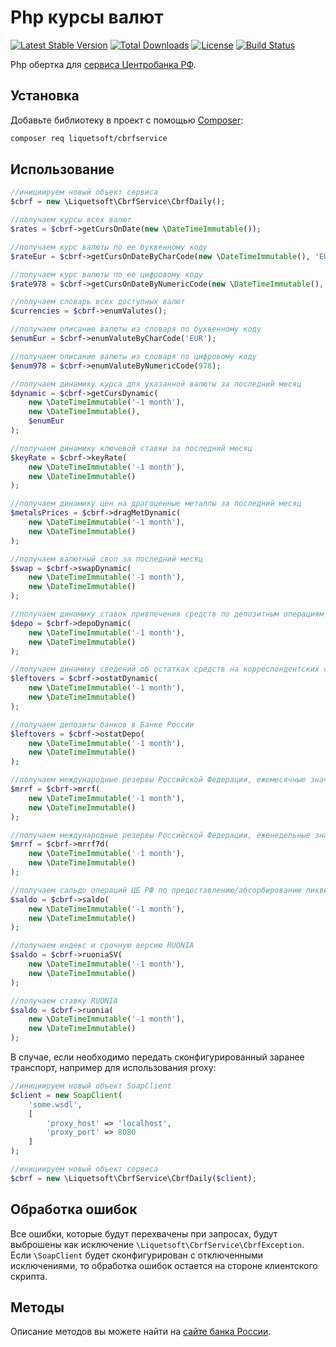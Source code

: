 Php курсы валют
===============

[![Latest Stable Version](https://poser.pugx.org/liquetsoft/cbrfservice/v/stable.png)](https://packagist.org/packages/liquetsoft/cbrfservice)
[![Total Downloads](https://poser.pugx.org/liquetsoft/cbrfservice/downloads.png)](https://packagist.org/packages/liquetsoft/cbrfservice)
[![License](https://poser.pugx.org/liquetsoft/cbrfservice/license.svg)](https://packagist.org/packages/liquetsoft/cbrfservice)
[![Build Status](https://github.com/liquetsoft/cbrfservice/workflows/cbrf_service/badge.svg)](https://github.com/liquetsoft/cbrfservice/actions?query=workflow%3A%22cbrf_service%22)

Php обертка для [сервиса Центробанка РФ](https://www.cbr.ru/development/DWS/).



Установка
---------

Добавьте библиотеку в проект с помощью [Composer](https://getcomposer.org/doc/00-intro.md):

```bash
composer req liquetsoft/cbrfservice
```



Использование
-------------

```php
//инициируем новый объект сервиса
$cbrf = new \Liquetsoft\CbrfService\CbrfDaily();
```

```php
//получаем курсы всех валют
$rates = $cbrf->getCursOnDate(new \DateTimeImmutable());

//получаем курс валюты по ее буквенному коду
$rateEur = $cbrf->getCursOnDateByCharCode(new \DateTimeImmutable(), 'EUR');

//получаем курс валюты по ее цифровому коду
$rate978 = $cbrf->getCursOnDateByNumericCode(new \DateTimeImmutable(), 978);
```

```php
//получаем словарь всех доступных валют
$currencies = $cbrf->enumValutes();

//получаем описание валюты из словаря по буквенному коду
$enumEur = $cbrf->enumValuteByCharCode('EUR');

//получаем описание валюты из словаря по цифровому коду
$enum978 = $cbrf->enumValuteByNumericCode(978);

//получаем динамику курса для указанной валюты за последний месяц
$dynamic = $cbrf->getCursDynamic(
    new \DateTimeImmutable('-1 month'),
    new \DateTimeImmutable(),
    $enumEur
);
```

```php
//получаем динамику ключевой ставки за последний месяц
$keyRate = $cbrf->keyRate(
    new \DateTimeImmutable('-1 month'),
    new \DateTimeImmutable()
);
```

```php
//получаем динамику цен на драгоценные металлы за последний месяц
$metalsPrices = $cbrf->dragMetDynamic(
    new \DateTimeImmutable('-1 month'),
    new \DateTimeImmutable()
);
```

```php
//получаем валютный своп за последний месяц
$swap = $cbrf->swapDynamic(
    new \DateTimeImmutable('-1 month'),
    new \DateTimeImmutable()
);
```

```php
//получаем динамику ставок привлечения средств по депозитным операциям за последний месяц
$depo = $cbrf->depoDynamic(
    new \DateTimeImmutable('-1 month'),
    new \DateTimeImmutable()
);
```

```php
//получаем динамику сведений об остатках средств на корреспондентских счетах кредитных организаций
$leftovers = $cbrf->ostatDynamic(
    new \DateTimeImmutable('-1 month'),
    new \DateTimeImmutable()
);
```

```php
//получаем депозиты банков в Банке России
$leftovers = $cbrf->ostatDepo(
    new \DateTimeImmutable('-1 month'),
    new \DateTimeImmutable()
);
```

```php
//получаем международные резервы Российской Федерации, ежемесячные значения
$mrrf = $cbrf->mrrf(
    new \DateTimeImmutable('-1 month'),
    new \DateTimeImmutable()
);
```

```php
//получаем международные резервы Российской Федерации, еженедельные значения
$mrrf = $cbrf->mrrf7d(
    new \DateTimeImmutable('-1 month'),
    new \DateTimeImmutable()
);
```

```php
//получаем сальдо операций ЦБ РФ по предоставлению/абсорбированию ликвидности
$saldo = $cbrf->saldo(
    new \DateTimeImmutable('-1 month'),
    new \DateTimeImmutable()
);
```

```php
//получаем индекс и срочную версию RUONIA
$saldo = $cbrf->ruoniaSV(
    new \DateTimeImmutable('-1 month'),
    new \DateTimeImmutable()
);
```

```php
//получаем ставку RUONIA
$saldo = $cbrf->ruonia(
    new \DateTimeImmutable('-1 month'),
    new \DateTimeImmutable()
);
```

В случае, если необходимо передать сконфигурированный заранее транспорт, например для использования proxy:

```php
//инициируем новый объект SoapClient
$client = new SoapClient(
    'some.wsdl',
    [
        'proxy_host' => 'localhost',
        'proxy_port' => 8080
    ]
);

//инициируем новый объект сервиса
$cbrf = new \Liquetsoft\CbrfService\CbrfDaily($client);
```



Обработка ошибок
----------------

Все ошибки, которые будут перехвачены при запросах, будут выброшены как исключение `\Liquetsoft\CbrfService\CbrfException`. Если `\SoapClient` будет сконфигурирован с отключенными исключениями, то обработка ошибок остается на стороне клиентского скрипта.



Методы
------

Описание методов вы можете найти на [сайте банка России](https://www.cbr.ru/development/DWS/).
